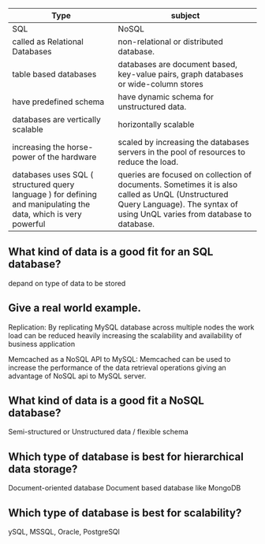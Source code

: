 
| Type     | subject  |
| ----------- | ----------- |
|SQL|NoSQL|
| called as Relational Databases | non-relational or distributed database.   |
|table based databases|databases are document based, key-value pairs, graph databases or wide-column stores|
|have predefined schema|have dynamic schema for unstructured data.|
|databases are vertically scalable |horizontally scalable|
| increasing the horse-power of the hardware|scaled by increasing the databases servers in the pool of resources to reduce the load.|
|databases uses SQL ( structured query language ) for defining and manipulating the data, which is very powerful|queries are focused on collection of documents. Sometimes it is also called as UnQL (Unstructured Query Language). The syntax of using UnQL varies from database to database.|


## What kind of data is a good fit for an SQL database?
depand on type of data to be stored

## Give a real world example.
Replication: By replicating MySQL database across multiple nodes the work load can be reduced heavily increasing the scalability and availability of business application

Memcached as a NoSQL API to MySQL: Memcached can be used to increase the performance of the data retrieval operations giving an advantage of NoSQL api to MySQL server.

## What kind of data is a good fit a NoSQL database?
Semi-structured or Unstructured data / flexible schema

## Which type of database is best for hierarchical data storage?
Document-oriented database 
Document based database like MongoDB


## Which type of database is best for scalability?
ySQL, MSSQL, Oracle, PostgreSQl
